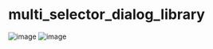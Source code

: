# multi_selector_dialog_library

![image](https://user-images.githubusercontent.com/64951609/195986744-5cf79c5b-7d0e-449e-87b2-deba759df0bf.png)
![image](https://user-images.githubusercontent.com/64951609/195986761-e0bd771a-2e0d-46bc-8e11-f43109be649f.png)
